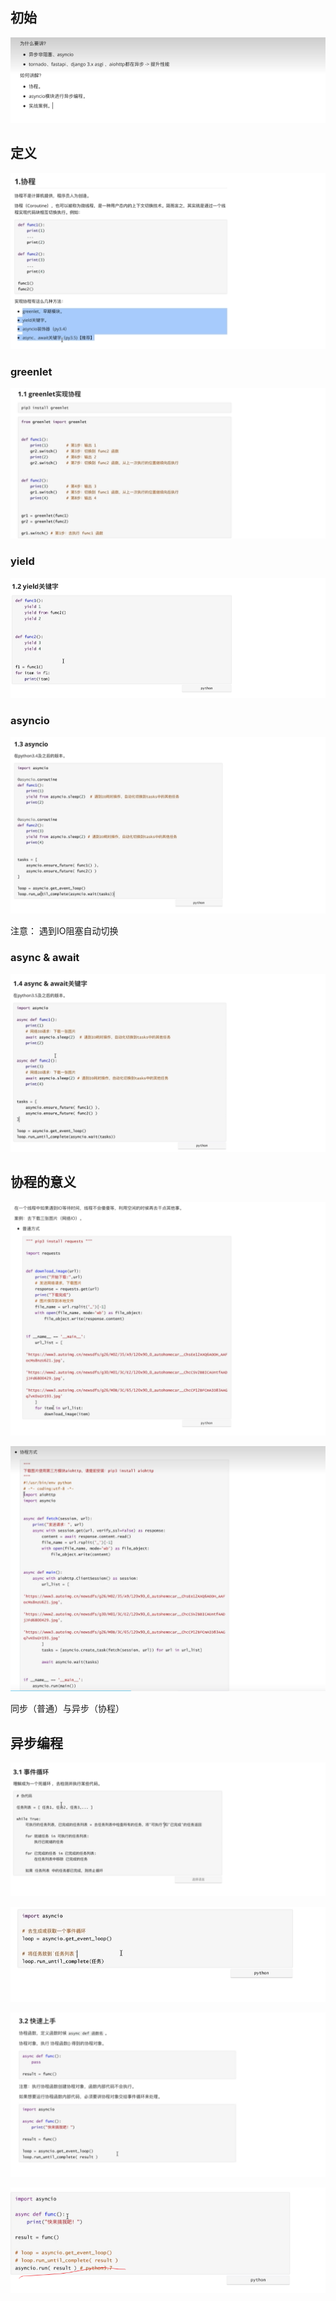 ## 初始

![image-20230510094953168](images/image-20230510094953168.png)

## 定义

![image-20230510095734645](images/image-20230510095734645.png)



### greenlet

![image-20230510100127957](images/image-20230510100127957.png)

### yield

![image-20230510100335187](images/image-20230510100335187.png)

### asyncio

![image-20230510100542343](images/image-20230510100542343.png)

注意： 遇到IO阻塞自动切换

### async & await

![image-20230510101754181](images/image-20230510101754181.png)

## 协程的意义

![image-20230510140907529](images/image-20230510140907529.png)

![image-20230510141214823](images/image-20230510141214823.png)



同步（普通）与异步（协程）

## 异步编程

![image-20230510142330915](images/image-20230510142330915.png)

![image-20230510142652012](images/image-20230510142652012.png)

![image-20230510143231955](images/image-20230510143231955.png)

![image-20230510143421677](images/image-20230510143421677.png)